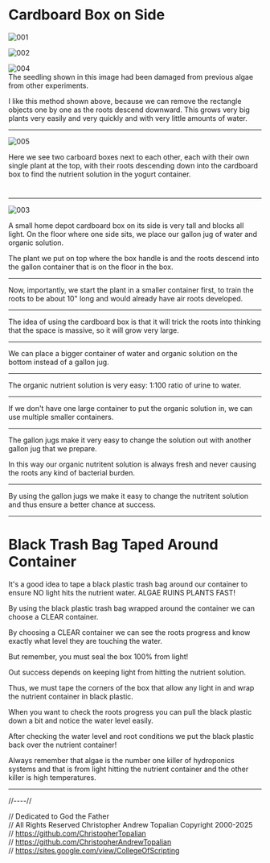 # Cardboard Box on Side

![001](textures/001.png)  

![002](textures/002.png)  

![004](textures/004.png)  
The seedling shown in this image had been damaged from previous algae from other experiments.  

I like this method shown above, because we can remove the rectangle objects one by one as the roots descend downward.
This grows very big plants very easily and very quickly and with very little amounts of water.

---

![005](textures/005.png)  

Here we see two carboard boxes next to each other, each with their own single plant at the top, with their roots descending down into the cardboard box to find the nutrient solution in the yogurt container.  

> #

---

![003](textures/003.png)  

A small home depot cardboard box on its side is very tall and blocks all light. On the floor where one side sits, we place our gallon jug of water and organic solution.

The plant we put on top where the box handle is and the roots descend into the gallon container that is on the floor in the box.

---

Now, importantly, we start the plant in a smaller container first, to train the roots to be about 10" long and would already have air roots developed.

---

The idea of using the cardboard box is that it will trick the roots into thinking that the space is massive, so it will grow very large.

---

We can place a bigger container of water and organic solution on the bottom instead of a gallon jug. 

---

The organic nutrient solution is very easy:
1:100 ratio of urine to water.

---

If we don't have one large container to put the organic solution in, we can use multiple smaller containers.

---

The gallon jugs make it very easy to change the solution out with another gallon jug that we prepare.

In this way our organic nutritent solution is always fresh and never causing the roots any kind of bacterial burden.

---

By using the gallon jugs we make it easy to change the nutritent solution and thus ensure a better chance at success.

---

# Black Trash Bag Taped Around Container
It's a good idea to tape a black plastic trash bag around our container to ensure NO light hits the nutrient water. ALGAE RUINS PLANTS FAST!

By using the black plastic trash bag wrapped around the container we can choose a CLEAR container.

By choosing a CLEAR container we can see the roots progress and know exactly what level they are touching the water.

But remember, you must seal the box 100% from light!

Out success depends on keeping light from hitting the nutrient solution.

Thus, we must tape the corners of the box that allow any light in and wrap the nutrient container in black plastic.  

When you want to check the roots progress you can pull the black plastic down a bit and notice the water level easily. 

After checking the water level and root conditions we put the black plastic back over the nutrient container!

Always remember that algae is the number one killer of hydroponics systems and that is from light hitting the nutrient container and the other killer is high temperatures.  

---

//----//

// Dedicated to God the Father  
// All Rights Reserved Christopher Andrew Topalian Copyright 2000-2025  
// https://github.com/ChristopherTopalian  
// https://github.com/ChristopherAndrewTopalian  
// https://sites.google.com/view/CollegeOfScripting  

